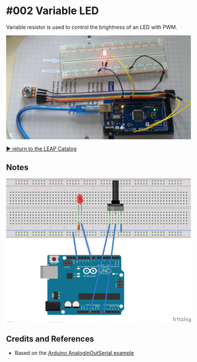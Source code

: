 # #002 Variable LED

Variable resistor is used to control the brightness of an LED with PWM.

![The Build](./assets/VariableLED_build.jpg?raw=true)


[:arrow_forward: return to the LEAP Catalog](https://leap.tardate.com)

## Notes

![The Breadboard Schematic](./assets/VariableLED_bb.jpg?raw=true)

## Credits and References
* Based on the [Arduino AnalogInOutSerial example](http://arduino.cc/en/Tutorial/AnalogInOutSerial)
